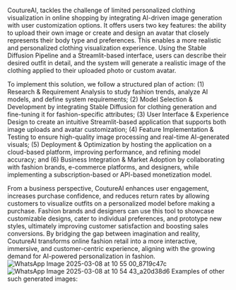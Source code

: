 CoutureAI, tackles the challenge of limited personalized clothing visualization in online shopping by integrating AI-driven image generation with user customization options. It offers users two key features: the ability to upload their own image or create and design an avatar that closely represents their body type and preferences. This enables a more realistic and personalized clothing visualization experience. Using the Stable Diffusion Pipeline and a Streamlit-based interface, users can describe their desired outfit in detail, and the system will generate a realistic image of the clothing applied to their uploaded photo or custom avatar.

To implement this solution, we follow a structured plan of action: (1) Research & Requirement Analysis to study fashion trends, analyze AI models, and define system requirements; (2) Model Selection & Development by integrating Stable Diffusion for clothing generation and fine-tuning it for fashion-specific attributes; (3) User Interface & Experience Design to create an intuitive Streamlit-based application that supports both image uploads and avatar customization; (4) Feature Implementation & Testing to ensure high-quality image processing and real-time AI-generated visuals; (5) Deployment & Optimization by hosting the application on a cloud-based platform, improving performance, and refining model accuracy; and (6) Business Integration & Market Adoption by collaborating with fashion brands, e-commerce platforms, and designers, while implementing a subscription-based or API-based monetization model.

From a business perspective, CoutureAI enhances user engagement, increases purchase confidence, and reduces return rates by allowing customers to visualize outfits on a personalized model before making a purchase. Fashion brands and designers can use this tool to showcase customizable designs, cater to individual preferences, and prototype new styles, ultimately improving customer satisfaction and boosting sales conversions. By bridging the gap between imagination and reality, CoutureAI transforms online fashion retail into a more interactive, immersive, and customer-centric experience, aligning with the growing demand for AI-powered personalization in fashion.
![WhatsApp Image 2025-03-08 at 10 55 00_8719c47c](https://github.com/user-attachments/assets/c3589231-d634-490e-acba-e947973bd1ac)
![WhatsApp Image 2025-03-08 at 10 54 43_a20d38d6](https://github.com/user-attachments/assets/31358dec-294f-4e66-879c-af210feded6f)
Examples of other such generated images:


